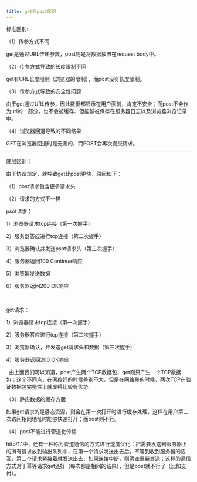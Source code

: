 ```yaml
---
title: get和post区别
---
```


标准区别:

（1）传参方式不同

get是通过URL传递参数，post则是将数据放置在request body中。

（2）传参方式导致的长度限制不同

get有URL长度限制（浏览器的限制），而post没有长度限制。

（3）传参方式导致的安全性问题

由于get通过URL传参，因此数据都显示在用户面前，肯定不安全；而post不会作为url的一部分，也不会被缓存、但能够被保存在服务器日志以及浏览器浏览记录中。

（4）浏览器回退导致的不同结果

GET在浏览器回退时是无害的，而POST会再次提交请求。

---

底层区别：

由于协议规定，就导致get比post更快，原因如下：

（1）post请求包含更多请求头

（2）请求的方式不一样

psot请求：

1）浏览器请求tcp连接（第一次握手）

2）服务器答应进行tcp连接（第二次握手）

3）浏览器确认并发送psot请求头（第三次握手）

4）服务器返回100 Continue响应

5）浏览器发送数据

6）服务器返回200 OK响应

 

get请求：

1）浏览器请求tcp连接（第一次握手）

2）服务器答应进行tcp连接（第二次握手）

3）浏览器确认，并发送get请求头和数据（第三次握手）

4）服务器返回200 OK响应

 
由上面我们可以知道，post产生两个TCP数据包，get则只产生一个TCP数据包；这个不同点，在网络好的时候差别不大，但是在网络差的时候，两次TCP在验证数据包完整性上就显得比较有优势。

（3）静态数据的缓存方面

如果get请求的是静态资源，则会在第一次打开时进行缓存处理，这样在用户第二次访问相同地址时能够快速打开；而post则不行。

（4）post不能进行管道化传输

http/1.1中，还有一种称为管道通信的方式进行速度优化：把需要发送到服务器上的所有请求放到输出队列中，在第一个请求发送出去后，不等到收到服务器的应答，第二个请求紧接着就发送出去，如果连接中断，则清空重新发送；这样的通信方式对于幂等请求get还好（每次都是相同的结果），但是post就不行了（比如支付）。